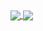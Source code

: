 <a href="https://github.com/yesbad">
  <img align="center" src="https://github-readme-stats.vercel.app/api?username=yesbad&show_icons=true&hide_border=true&theme=dark" />
</a>
<a href="https://github.com/yesbad">
  <img align="center" src="https://github-readme-stats.vercel.app/api/top-langs/?username=yesbad&show_icons=true&hide_border=true&theme=dark" />
</a>
